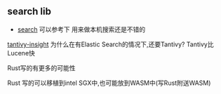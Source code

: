 
## search lib
- [search](https://github.com/yiv/full_search/blob/master/native/search/src/lib.rs)
可以参考下 用来做本机搜索还是不错的

[tantivy-insight](https://lengyijun.github.io/tantivy-insight/fst.html)
为什么在有Elastic Search的情况下,还要Tantivy?
Tantivy比Lucene快

Rust写的有更多的可能性

Rust 写的可以移植到intel SGX中,也可能放到WASM中(写Rust附送WASM)